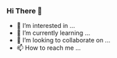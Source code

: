### Hi There 👋

- 👀 I’m interested in ...
- 🌱 I’m currently learning ...
- 💞️ I’m looking to collaborate on ...
- 📫 How to reach me ...

<!---
MohamedAIsmail/MohamedAIsmail is a ✨ special ✨ repository because its `README.md` (this file) appears on your GitHub profile.
You can click the Preview link to take a look at your changes.
--->
